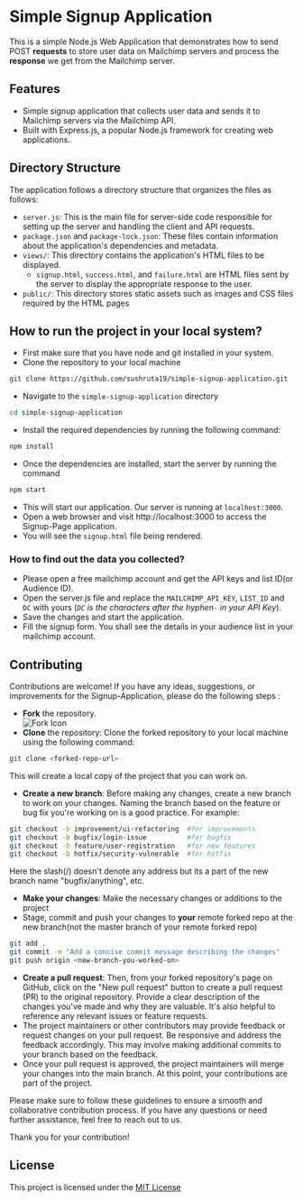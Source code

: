 # Simple Signup Application
This is a simple Node.js Web Application that demonstrates how to send POST **requests** to store user data on Mailchimp servers and process the **response** we get from the Mailchimp server.

## Features
- Simple signup application that collects user data and sends it to Mailchimp servers via the Mailchimp API.
- Built with Express.js, a popular Node.js framework for creating web applications.

## Directory Structure
The application follows a directory structure that organizes the files as follows:
- `server.js`: This is the main file for server-side code responsible for setting up the server and handling the client and API requests.
- `package.json` and `package-lock.json`: These files contain information about the application's dependencies and metadata.
- `views/`: This directory contains the application's HTML files to be displayed.
    - `signup.html`, `success.html`, and `failure.html` are HTML files sent by the          server to display the appropriate response to the user.
- `public/`: This directory stores static assets such as images and CSS files required by the HTML pages


## How to run the project in your local system?
- First make sure that you have node and git installed in your system.
- Clone the repository to your local machine
```bash
git clone https://github.com/sushruta19/simple-signup-application.git
```
- Navigate to the `simple-signup-application` directory
```bash
cd simple-signup-application
```
- Install the required dependencies by running the following command:
```bash
npm install
```
- Once the dependencies are installed, start the server by running the command
```bash
npm start
```
- This will start our application. Our server is running at `localhost:3000`.
- Open a web browser and visit http://localhost:3000 to access the Signup-Page application.
- You will see the `signup.html` file being rendered.

### How to find out the data you collected?
- Please open a free mailchimp account and get the API keys and list ID(or Audience ID).
- Open the server.js file and replace the `MAILCHIMP_API_KEY`, `LIST_ID` and `DC` with yours (_`DC` is the characters after the hyphen`-` in your API Key_).
- Save the changes and start the application.
- Fill the signup form. You shall see the details in your audience list in your mailchimp account.

## Contributing

Contributions are welcome! If you have any ideas, suggestions, or improvements for the Signup-Application, please do the following steps : 
- **Fork** the repository. <br>![Fork Icon](https://i.imgur.com/an7hXVR.png)
- **Clone** the repository: Clone the forked repository to your local machine using the following command:
```bash
git clone <forked-repo-url>
```
This will create a local copy of the project that you can work on.
- **Create a new branch**: Before making any changes, create a new branch to work on your changes. Naming the branch based on the feature or bug fix you're working on is a good practice. For example:
```bash
git checkout -b improvement/ui-refactoring  #for improvements
git checkout -b bugfix/login-issue          #for bugfix
git checkout -b feature/user-registration   #for new features
git checkout -b hotfix/security-vulnerable  #for hotfix
```
Here the slash(/) doesn't denote any address but its a part of the new branch name "bugfix/anything", etc.
- **Make your changes**: Make the necessary changes or additions to the project
- Stage, commit and push your changes to **your** remote forked repo at the new branch(not the master branch of your remote forked repo)
```bash
git add .
git commit -m "Add a concise commit message describing the changes"
git push origin <new-branch-you-worked-on>
```
- **Create a pull request**: Then, from your forked repository's page on GitHub, click on the "New pull request" button to create a pull request (PR) to the original repository. Provide a clear description of the changes you've made and why they are valuable. It's also helpful to reference any relevant issues or feature requests.
- The project maintainers or other contributors may provide feedback or request changes on your pull request. Be responsive and address the feedback accordingly. This may involve making additional commits to your branch based on the feedback.
- Once your pull request is approved, the project maintainers will merge your changes into the main branch. At this point, your contributions are part of the project.

Please make sure to follow these guidelines to ensure a smooth and collaborative contribution process. If you have any questions or need further assistance, feel free to reach out to us.

Thank you for your contribution!
## License
This project is licensed under the [MIT License]("./LICENSE")